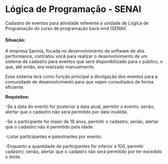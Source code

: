 # Lógica de Programação - SENAI
Cadastro de eventos para atividade referente a unidade de Lógica de Programação do curso de programação back-end (SENAI)

#### Situação:
A empresa Savinis, focada no desenvolvimento de software de alta performance, contratou você para realizar o desenvolvimento de um sistema de cadastro para eventos que será disponibilizado para o público, o que, até então, era realizado manualmente.

 Esse sistema terá como função principal a divulgação dos eventos para a comunidade de desenvolvimento para que sejam consultados de forma eficiente.

**Requisitos:**

-Se a data do evento for posterior à data atual, permitir o evento; senão, alertar que o cadastro não será permitido por data inválida.

-Se o participante for maior de 18 anos, permitir o cadastro; senão, alertar que o cadastro não é permitido pela idade.

-Listar participantes e palestrantes por evento.
 
-Enquanto a quantidade de participantes for inferior a 100, permitir cadastro; senão, alertar que o cadastro não será permitido por ter excedido o limite.

